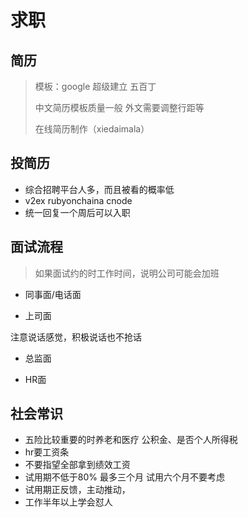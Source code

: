 # 求职

## 简历

> 模板：google 超级建立 五百丁
>
> 中文简历模板质量一般  外文需要调整行距等
>
> 在线简历制作（xiedaimala）

## 投简历

* 综合招聘平台人多，而且被看的概率低
* v2ex rubyonchaina cnode
* 统一回复一个周后可以入职

## 面试流程

> 如果面试约的时工作时间，说明公司可能会加班

* 同事面/电话面

* 上司面

注意说话感觉，积极说话也不抢话

* 总监面

* HR面

## 社会常识

* 五险比较重要的时养老和医疗 公积金、是否个人所得税
* hr要工资条
* 不要指望全部拿到绩效工资
* 试用期不低于80% 最多三个月 试用六个月不要考虑
* 试用期正反馈，主动推动，
* 工作半年以上学会怼人



